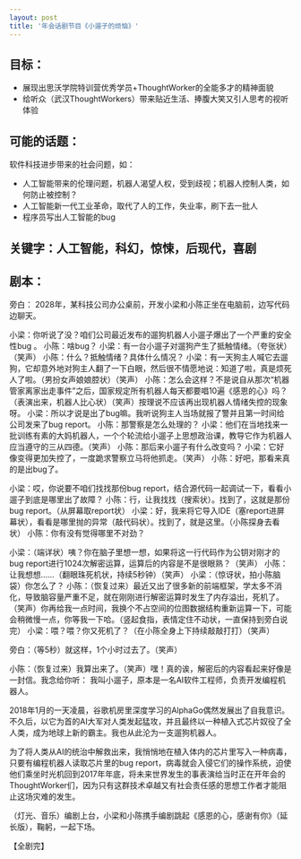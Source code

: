 ```yaml
---
layout: post
title: '年会话剧节目《小遛子的烦恼》'
---
```


## 目标：
- 展现出思沃学院特训营优秀学员+ThoughtWorker的全能多才的精神面貌
- 给听众（武汉ThoughtWorkers）带来贴近生活、捧腹大笑又引人思考的视听体验

## 可能的话题：
软件科技进步带来的社会问题，如：
- 人工智能带来的伦理问题，机器人渴望人权，受到歧视；机器人控制人类，如何防止被控制？
- 人工智能新一代工业革命，取代了人的工作，失业率，刷下去一批人
- 程序员写出人工智能的bug

## 关键字：人工智能，科幻，惊悚，后现代，喜剧

## 剧本：
旁白： 2028年，某科技公司办公桌前，开发小梁和小陈正坐在电脑前，边写代码边聊天。

小梁：你听说了没？咱们公司最近发布的遛狗机器人小遛子爆出了一个严重的安全性bug 。
小陈：啥bug？
小梁：有一台小遛子对遛狗产生了抵触情绪。（夸张状）（笑声）
小陈：什么？抵触情绪？具体什么情况？
小梁：有一天狗主人喊它去遛狗，它却意外地对狗主人翻了一下白眼，然后很不情愿地说：知道了啦，真是烦死人了啦。（男扮女声娘娘腔状）（笑声）
小陈：怎么会这样？不是说自从那次“机器管家离家出走事件”之后，国家规定所有机器人每天都要唱10遍《感恩的心》吗？（表演出来，机器人比心状）（笑声）按理说不应该再出现机器人情绪失控的现象呀。
小梁：所以才说是出了bug嘛。我听说狗主人当场就报了警并且第一时间给公司发来了bug report。
小陈：那警察是怎么处理的？
小梁：他们在当地找来一批训练有素的大妈机器人，一个个轮流给小遛子上思想政治课，教导它作为机器人应当遵守的三从四德。（笑声）
小陈：那后来小遛子有什么改变吗？
小梁：它好像变得更加失控了，一度跪求警察立马将他抓走。（笑声）
小陈：好吧，那看来真的是出bug了。

小梁：哎，你说要不咱们找找那份bug report，结合源代码一起调试一下，看看小遛子到底是哪里出了故障？
小陈：行，让我找找（搜索状）。找到了，这就是那份bug report。（从屏幕取report状）
小梁：好，我来将它导入IDE（塞report进屏幕状），看看是哪里抛的异常（敲代码状）。找到了，就是这里。（小陈探身去看状）
小陈：你有没有觉得哪里不对劲？

小梁：（端详状）咦？你在脑子里想一想，如果将这一行代码作为公钥对刚才的bug report进行1024次解密运算，运算后的内容是不是很眼熟？（笑声）
小陈：让我想想……（翻眼珠死机状，持续5秒钟）（笑声）
小梁：（惊讶状，拍小陈脑袋）你怎么了？
小陈：（恢复过来）最近又出了很多新的前端框架，学太多不消化，导致脑容量严重不足，就在刚刚进行解密运算时发生了内存溢出，死机了。（笑声）你再给我一点时间，我换个不占空间的位图数据结构重新运算一下，可能会稍微慢一点，你等我一下哈。（竖起食指，表情定住不动状，一直保持到旁白说完）
小梁：喂？喂？你又死机了？（在小陈全身上下持续敲敲打打）（笑声）

旁白：（等5秒）就这样，1个小时过去了。（笑声）

小陈：（恢复过来）我算出来了。（笑声）嘿！真的诶，解密后的内容看起来好像是一封信。我念给你听：
我叫小遛子，原本是一名AI软件工程师，负责开发编程机器人。

2018年1月的一天凌晨，谷歌机房里深度学习的AlphaGo偶然发展出了自我意识。不久后，以它为首的AI大军对人类发起猛攻，并且最终以一种植入式芯片奴役了全人类，成为地球上新的霸主。我也从此沦为一支遛狗机器人。

为了将人类从AI的统治中解救出来，我悄悄地在植入体内的芯片里写入一种病毒，只要有编程机器人读取芯片里的bug report，病毒就会入侵它们的操作系统，迫使他们乘坐时光机回到2017年年底，将未来世界发生的事表演给当时正在开年会的ThoughtWorker们，因为只有这群技术卓越又有社会责任感的思想工作者才能阻止这场灾难的发生。

（灯光、音乐）编剧上台，小梁和小陈携手编剧跳起《感恩的心，感谢有你》（延长版），鞠躬，一起下场。

【全剧完】